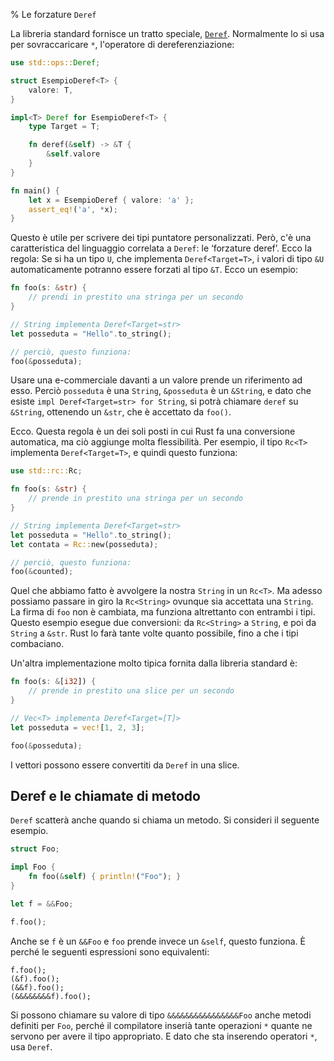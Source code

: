 % Le forzature `Deref`

La libreria standard fornisce un tratto speciale, [`Deref`][deref].
Normalmente lo si usa per sovraccaricare `*`, l'operatore di dereferenziazione:

```rust
use std::ops::Deref;

struct EsempioDeref<T> {
    valore: T,
}

impl<T> Deref for EsempioDeref<T> {
    type Target = T;

    fn deref(&self) -> &T {
        &self.valore
    }
}

fn main() {
    let x = EsempioDeref { valore: 'a' };
    assert_eq!('a', *x);
}
```

[deref]: ../std/ops/trait.Deref.html

Questo è utile per scrivere dei tipi puntatore personalizzati. Però, c'è
una caratteristica del linguaggio correlata a `Deref`: le ‘forzature deref’.
Ecco la regola: Se si ha un tipo `U`, che implementa `Deref<Target=T>`,
i valori di tipo `&U` automaticamente potranno essere forzati al tipo `&T`.
Ecco un esempio:

```rust
fn foo(s: &str) {
    // prendi in prestito una stringa per un secondo
}

// String implementa Deref<Target=str>
let posseduta = "Hello".to_string();

// perciò, questo funziona:
foo(&posseduta);
```

Usare una e-commerciale davanti a un valore prende un riferimento ad esso.
Perciò `posseduta` è una `String`, `&posseduta` è un `&String`, e dato che
esiste `impl Deref<Target=str> for String`, si potrà chiamare `deref` su
`&String`, ottenendo un `&str`, che è accettato da `foo()`.

Ecco. Questa regola è un dei soli posti in cui Rust fa una conversione
automatica, ma ciò aggiunge molta flessibilità. Per esempio,
il tipo `Rc<T>` implementa `Deref<Target=T>`, e quindi questo funziona:

```rust
use std::rc::Rc;

fn foo(s: &str) {
    // prende in prestito una stringa per un secondo
}

// String implementa Deref<Target=str>
let posseduta = "Hello".to_string();
let contata = Rc::new(posseduta);

// perciò, questo funziona:
foo(&counted);
```

Quel che abbiamo fatto è avvolgere la nostra `String` in un `Rc<T>`. Ma adesso
possiamo passare in giro la `Rc<String>` ovunque sia accettata una `String`.
La firma di `foo` non è cambiata, ma funziona altrettanto con entrambi i tipi.
Questo esempio esegue due conversioni: da `Rc<String>` a `String`, e poi
da `String` a `&str`. Rust lo farà tante volte quanto possibile, fino a che
i tipi combaciano.

Un'altra implementazione molto tipica fornita dalla libreria standard è:

```rust
fn foo(s: &[i32]) {
    // prende in prestito una slice per un secondo
}

// Vec<T> implementa Deref<Target=[T]>
let posseduta = vec![1, 2, 3];

foo(&posseduta);
```

I vettori possono essere convertiti da `Deref` in una slice.

## Deref e le chiamate di metodo

`Deref` scatterà anche quando si chiama un metodo. Si consideri il seguente
esempio.

```rust
struct Foo;

impl Foo {
    fn foo(&self) { println!("Foo"); }
}

let f = &&Foo;

f.foo();
```

Anche se `f` è un `&&Foo` e `foo` prende invece un `&self`, questo funziona.
È perché le seguenti espressioni sono equivalenti:

```rust,ignore
f.foo();
(&f).foo();
(&&f).foo();
(&&&&&&&&f).foo();
```

Si possono chiamare su valore di tipo `&&&&&&&&&&&&&&&&Foo` anche metodi
definiti per `Foo`, perché il compilatore inserià tante operazioni `*`
quante ne servono per avere il tipo appropriato. E dato che sta inserendo
operatori `*`, usa `Deref`.
